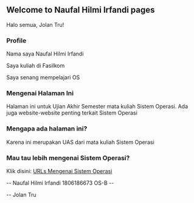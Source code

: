 ## Welcome to Naufal Hilmi Irfandi pages

Halo semua, Jolan Tru!

### Profile

Nama saya Naufal Hilmi Irfandi

Saya kuliah di Fasilkom

Saya senang mempelajari OS

### Mengenai Halaman Ini

Halaman ini untuk Ujian Akhir Semester mata kuliah Sistem Operasi. Ada juga website-website penting terkait Sistem Operasi

### Mengapa ada halaman ini?

Karena ini merupakan UAS dari mata kuliah Sistem Operasi

### Mau tau lebih mengenai Sistem Operasi?

Klik disini: [URLs Mengenai Sistem Operasi](URLs/)

-- Naufal Hilmi Irfandi 1806186673 OS-B --

-- Jolan Tru
